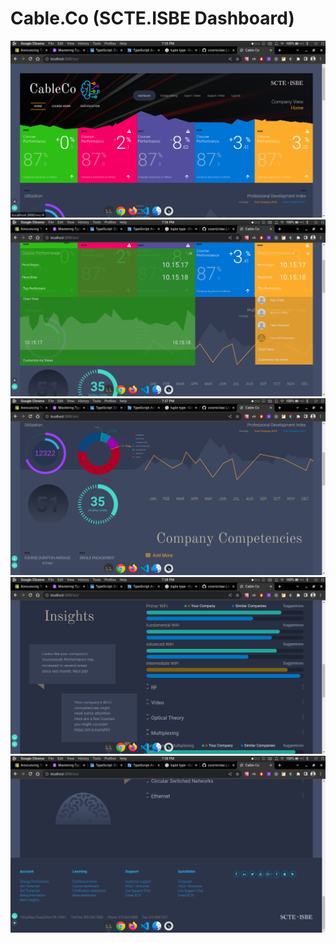 # Cable.Co (SCTE.ISBE Dashboard)

![](screenshots/01-charts.png)
![](screenshots/02-charts-details.png)
![](screenshots/03-graphs.png)
![](screenshots/04-insights.png)
![](screenshots/05-footer.png)
